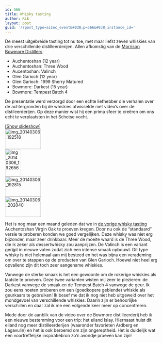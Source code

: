 ```yaml
---
id: 566
title: Whisky tasting
author: Rik
layout: post
guid: '/?post_type=ai1ec_event&#038;p=566&#038;instance_id='
---
```

De meest uitgebreide tasting tot nu toe, met maar liefst zeven whiskies van drie verschillende distilleerderijen. Allen afkomstig van de [Morrison Bowmore Distillers][1]:

  * Auchentoshan (12 year)
  * Auchentoshan: Three Wood
  * Aucentoshan: Valinch
  * Glen Garioch (12 year)
  * Glen Garioch: 1999 Sherry Matured
  * Bowmore: Darkest (15 year)
  * Bowmore: Tempest Batch 4

De presentatie werd verzorgd door een echte liefhebber die verhalen over de achtergronden bij de whiskies afwisselde met video&#8217;s over de distileerderijen. Op deze manier wist hij een prima sfeer te creëren om ons echt te verplaatsten in het Schotse vocht.

<div
	class="ngg-galleryoverview ngg-ajax-pagination-none"
	id="ngg-gallery-b35af0b31969b8993385733fa9867fef-1">
  <div class="slideshowlink">
    <a href='http://csbnw.no-ip.org:38/index.php/nggallery/slideshow?p=566'>[Show slideshow]</a>
  </div>
  
  <!-- Thumbnails -->
  
  <div id="ngg-image-0" class="ngg-gallery-thumbnail-box" >
    <div class="ngg-gallery-thumbnail">
      <a href="http://csbnw.no-ip.org:38/wp-content/gallery/whisky-tasting/IMG_20140306_192518.jpg"
               title=""
               data-src="http://csbnw.no-ip.org:38/wp-content/gallery/whisky-tasting/IMG_20140306_192518.jpg"
               data-thumbnail="http://csbnw.no-ip.org:38/wp-content/gallery/whisky-tasting/thumbs/thumbs_IMG_20140306_192518.jpg"
               data-image-id="330"
               data-title="img_20140306_192518"
               data-description=""
               class="ngg-fancybox" rel="b35af0b31969b8993385733fa9867fef"> <img
                    title="img_20140306_192518"
                    alt="img_20140306_192518"
                    src="http://csbnw.no-ip.org:38/wp-content/gallery/whisky-tasting/thumbs/thumbs_IMG_20140306_192518.jpg"
                    width="118"
                    height="67"
                    style="max-width:none;"
 /> </a>
    </div>
  </div>
  
  <div id="ngg-image-1" class="ngg-gallery-thumbnail-box" >
    <div class="ngg-gallery-thumbnail">
      <a href="http://csbnw.no-ip.org:38/wp-content/gallery/whisky-tasting/IMG_20140306_192656.jpg"
               title=""
               data-src="http://csbnw.no-ip.org:38/wp-content/gallery/whisky-tasting/IMG_20140306_192656.jpg"
               data-thumbnail="http://csbnw.no-ip.org:38/wp-content/gallery/whisky-tasting/thumbs/thumbs_IMG_20140306_192656.jpg"
               data-image-id="331"
               data-title="img_20140306_192656"
               data-description=""
               class="ngg-fancybox" rel="b35af0b31969b8993385733fa9867fef"> <img
                    title="img_20140306_192656"
                    alt="img_20140306_192656"
                    src="http://csbnw.no-ip.org:38/wp-content/gallery/whisky-tasting/thumbs/thumbs_IMG_20140306_192656.jpg"
                    width="50"
                    height="90"
                    style="max-width:none;"
 /> </a>
    </div>
  </div>
  
  <div id="ngg-image-2" class="ngg-gallery-thumbnail-box" >
    <div class="ngg-gallery-thumbnail">
      <a href="http://csbnw.no-ip.org:38/wp-content/gallery/whisky-tasting/IMG_20140306_192815.jpg"
               title=""
               data-src="http://csbnw.no-ip.org:38/wp-content/gallery/whisky-tasting/IMG_20140306_192815.jpg"
               data-thumbnail="http://csbnw.no-ip.org:38/wp-content/gallery/whisky-tasting/thumbs/thumbs_IMG_20140306_192815.jpg"
               data-image-id="332"
               data-title="img_20140306_192815"
               data-description=""
               class="ngg-fancybox" rel="b35af0b31969b8993385733fa9867fef"> <img
                    title="img_20140306_192815"
                    alt="img_20140306_192815"
                    src="http://csbnw.no-ip.org:38/wp-content/gallery/whisky-tasting/thumbs/thumbs_IMG_20140306_192815.jpg"
                    width="118"
                    height="67"
                    style="max-width:none;"
 /> </a>
    </div>
  </div>
  
  <div id="ngg-image-3" class="ngg-gallery-thumbnail-box" >
    <div class="ngg-gallery-thumbnail">
      <a href="http://csbnw.no-ip.org:38/wp-content/gallery/whisky-tasting/IMG_20140306_202040.jpg"
               title=""
               data-src="http://csbnw.no-ip.org:38/wp-content/gallery/whisky-tasting/IMG_20140306_202040.jpg"
               data-thumbnail="http://csbnw.no-ip.org:38/wp-content/gallery/whisky-tasting/thumbs/thumbs_IMG_20140306_202040.jpg"
               data-image-id="333"
               data-title="img_20140306_202040"
               data-description=""
               class="ngg-fancybox" rel="b35af0b31969b8993385733fa9867fef"> <img
                    title="img_20140306_202040"
                    alt="img_20140306_202040"
                    src="http://csbnw.no-ip.org:38/wp-content/gallery/whisky-tasting/thumbs/thumbs_IMG_20140306_202040.jpg"
                    width="118"
                    height="67"
                    style="max-width:none;"
 /> </a>
    </div>
  </div>
  
  <!-- Pagination -->
  
  <div class='ngg-clear'>
  </div>
</div>

Het is nog maar een maand geleden dat we in [de vorige whisky tasting][2] Auchentoshan Virgin Oak te proeven kregen. Door nu ook de &#8220;standaard&#8221; versie te proberen konden we goed vergelijken. Deze whisky was niet erg bijzonder, maar zeer drinkbaar. Meer de moeite waard is de Three Wood, die ik zeker als dessertwhisky zou aanprijzen. De Valinch is een variant gerijpt in nieuwe vaten zodat zich een intense smaak opbouwt. Dit type whisky is niet helemaal aan mij besteed en het was bijna een verademing om over te stappen op de producten van Glen Garioch. Hoewel niet heel erg opvallend zijn dit toch zeer aangename whiskies.

Vanwege de sterke smaak is het een gewoonte om de rokerige whiskies als laatste te proeven. Deze twee varianten wisten mij zeer te plezieren: de Darkest vanwege de smaak en de Tempest Batch 4 vanwege de geur. Ik zou eens noeten proberen om een (goedkopere geblende) whiskie als geurkaars te gebruiken! Ik besef me dat ik nog niet heb uitgeweid over het mondgevoel van verschillende whiskies. Daarin zijn er behoorlijke verschillen en daar zal ik me een volgende keer meer op concentreren.

Mede door de aanblik van de video over de Bowmore distilleerderij heb ik een nieuwe bestemming voor een trip: het eiland Islay. Hiernaast huist dit eiland nog meer distilleerderijen (waaronder favorieten Ardberg en Lagavulin) en het is ook beroemd om zijn ongereptheid. Het is duidelijk wat een voortreffelijke inspiratiebron zo&#8217;n avondje proeven kan zijn!

 [1]: http://www.morrisonbowmore.co.uk/
 [2]: /?ai1ec_event=whisky-tasting-2&instance_id= "Whisky tasting"